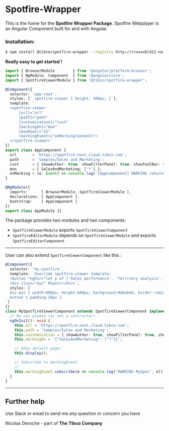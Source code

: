 # Spotfire-Wrapper

This is the home for the __Spotfire Wrapper Package__.
Spotfire Webplayer is an Angular Component built for and with Angular.

### Installation:
```bash
$ npm install @tibco/spotfire-wrapper --registry http://rcxxxxbld12.na.tibco.com:4873
```

__Really easy to get started !__

```typescript
import { BrowserModule        } from '@angular/platform-browser';
import { NgModule, Component  } from '@angular/core';
import { SpotfireViewerModule } from '@tibco/spotfire-wrapper';

@Component({
  selector: 'app-root',
  styles: [` spotfire-viewer { height: 300px; }`],
  template: `
  <spotfire-viewer
      [url]="url"
      [path]="path"
      [customization]="cust"
      [markingOn]="mon"
      [maxRows]="15"
      (markingEvent)="onMarking($event)">
  </spotfire-viewer>`
})
export class AppComponent {
  url       = 'https://spotfire-next.cloud.tibco.com';
  path      = 'Samples/Sales and Marketing';
  cust      = { showAuthor: true, showFilterPanel: true, showToolBar: true };
  mon       = { SalesAndMarketing: ['*'] };
  onMarking = (e: Event) => console.log('[AppComponent] MARKING returns', e);
}

@NgModule({
  imports:      [ BrowserModule, SpotfireViewerModule ],
  declarations: [ AppComponent ],
  bootstrap:    [ AppComponent ]
})
export class AppModule {}
```


The package provides two modules and two components:
 * `SpotfireViewerModule` exports `SpotfireViewerComponent`
 * `SpotfireEditorModule` depends on `SpotfireViewerModule` and exports `SpotfireEditorComponent`


---
User can also extend `SpotfireViewerComponent` like this : 

```typescript
@Component({
  selector: 'my-spotfire',
  template: `Override spotfire-viewer template:
  <button *ngFor="let p of ['Sales performance', 'Territory analysis', 'Effect of promotions']" (click)="openPage(p)">{{p}}</button>
  <div class="mys" #spot></div>`,
  styles: [`
  div.mys { width:600px; height:400px; background:#ebebeb; border-radius: 20px}
  button { padding:10px }
`]
})
class MySpotfireViewerComponent extends SpotfireViewerComponent implements OnInit {
  // No var please (or set a contructor)
  ngOnInit(): void {
    this.url = 'https://spotfire-next.cloud.tibco.com';
    this.path = 'Samples/Sales and Marketing';
    this.customization = { showAuthor: true, showFilterPanel: true, showToolBar: true } as SpotfireCustomization;
    this.markingOn = '{"SalesAndMarketing": ["*"]}';

    // Show default page:
    this.display();

    // Subscribe to markingEvent
    //
    this.markingEvent.subscribe(e => console.log('MARKING MySpot', e));
  }
}
```

---
## Further help

Use Slack or email to send me any question or concern you have 

Nicolas Deroche - part of **The Tibco Company**